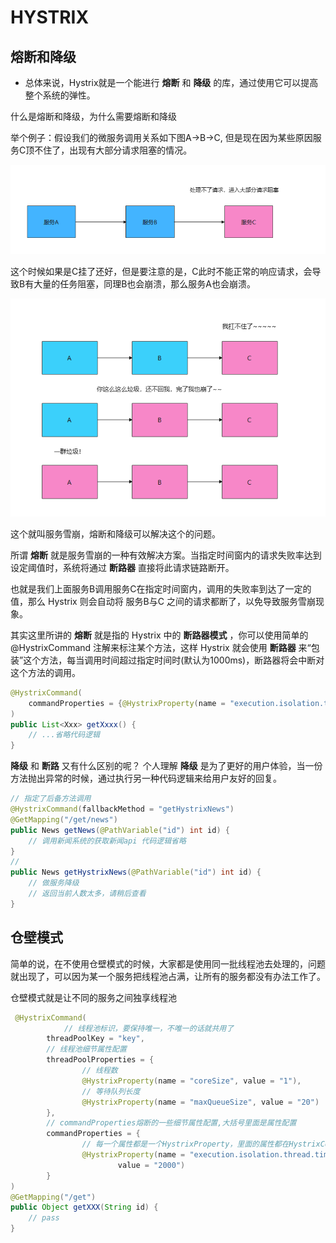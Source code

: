 # HYSTRIX

## 熔断和降级

* 总体来说，Hystrix就是一个能进行 **熔断** 和 **降级** 的库，通过使用它可以提高整个系统的弹性。

什么是熔断和降级，为什么需要熔断和降级

举个例子：假设我们的微服务调用关系如下图A->B->C, 但是现在因为某些原因服务C顶不住了，出现有大部分请求阻塞的情况。

![avatar](./img/hystrix-1.png)

这个时候如果是C挂了还好，但是要注意的是，C此时不能正常的响应请求，会导致B有大量的任务阻塞，同理B也会崩溃，那么服务A也会崩溃。

![avatar](./img/hystrix-2.png)

这个就叫服务雪崩，熔断和降级可以解决这个的问题。

所谓 **熔断** 就是服务雪崩的一种有效解决方案。当指定时间窗内的请求失败率达到设定阈值时，系统将通过 **断路器** 直接将此请求链路断开。

也就是我们上面服务B调用服务C在指定时间窗内，调用的失败率到达了一定的值，那么 Hystrix 则会自动将 服务B与C 之间的请求都断了，以免导致服务雪崩现象。

其实这里所讲的 **熔断** 就是指的 Hystrix 中的 **断路器模式** ，你可以使用简单的 @HystrixCommand 注解来标注某个方法，这样 Hystrix 就会使用 **断路器** 来“包装”这个方法，每当调用时间超过指定时间时(默认为1000ms)，断路器将会中断对这个方法的调用。

```java
@HystrixCommand(
    commandProperties = {@HystrixProperty(name = "execution.isolation.thread.timeoutInMilliseconds",value = "1200")}
)
public List<Xxx> getXxxx() {
    // ...省略代码逻辑
}
```

**降级** 和 **断路** 又有什么区别的呢？ 个人理解 **降级** 是为了更好的用户体验，当一份方法抛出异常的时候，通过执行另一种代码逻辑来给用户友好的回复。

```java
// 指定了后备方法调用
@HystrixCommand(fallbackMethod = "getHystrixNews")
@GetMapping("/get/news")
public News getNews(@PathVariable("id") int id) {
    // 调用新闻系统的获取新闻api 代码逻辑省略
}
// 
public News getHystrixNews(@PathVariable("id") int id) {
    // 做服务降级
    // 返回当前人数太多，请稍后查看
}
```

## 仓壁模式

简单的说，在不使用仓壁模式的时候，大家都是使用同一批线程池去处理的，问题就出现了，可以因为某一个服务把线程池占满，让所有的服务都没有办法工作了。

仓壁模式就是让不同的服务之间独享线程池

```java
 @HystrixCommand(
            // 线程池标识，要保持唯⼀，不唯⼀的话就共⽤了
        threadPoolKey = "key",
        // 线程池细节属性配置
        threadPoolProperties = {
                // 线程数
                @HystrixProperty(name = "coreSize", value = "1"),
                // 等待队列⻓度
                @HystrixProperty(name = "maxQueueSize", value = "20")
        },
        // commandProperties熔断的⼀些细节属性配置,大括号里面是属性配置
        commandProperties = {
                // 每⼀个属性都是⼀个HystrixProperty，里面的属性都在HystrixCommandProperties里面定义了很多的属性
                @HystrixProperty(name = "execution.isolation.thread.timeoutInMilliseconds",
                        value = "2000")
        }
)
@GetMapping("/get")
public Object getXXX(String id) {
    // pass
}
```
